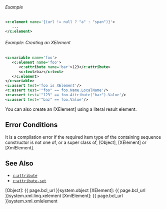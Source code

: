 <div class="note eg" markdown="1">

###### Example
```xml
<c:element name='{(url != null ? "a" : "span")}'>
   ...
</c:element>
```

</div>

<div class="note eg" markdown="1">

###### Example: Creating an XElement
```xml
<c:variable name='foo'>
   <c:element name='foo'>
      <c:attribute name='bar'>123</c:attribute>
      <c:text>baz</c:text>
   </c:element>
</c:variable>
<c:assert test='foo is XElement'/>
<c:assert test='"foo" == foo.Name.LocalName'/>
<c:assert test='"123" == foo.Attribute("bar").Value'/>
<c:assert test='"baz" == foo.Value'/>
```

You can also create an [XElement] using a literal result element.

</div>

## Error Conditions

It is a compilation error if the required item type of the containing sequence constructor is not one of, or a super class of, [Object], [XElement] or [XmlElement].

## See Also

- [`c:attribute`](attribute.html)
- [`c:attribute-set`](attribute-set.html)

[Object]: {{ page.bcl_url }}system.object
[XElement]: {{ page.bcl_url }}system.xml.linq.xelement
[XmlElement]: {{ page.bcl_url }}system.xml.xmlelement
